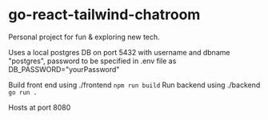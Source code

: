 # go-react-tailwind-chatroom
Personal project for fun &amp; exploring new tech.

Uses a local postgres DB on port 5432 with username and dbname "postgres", password to be specified in .env file as DB_PASSWORD="yourPassword"

Build front end using ./frontend `npm run build`
Run backend using ./backend `go run .`

Hosts at port 8080
